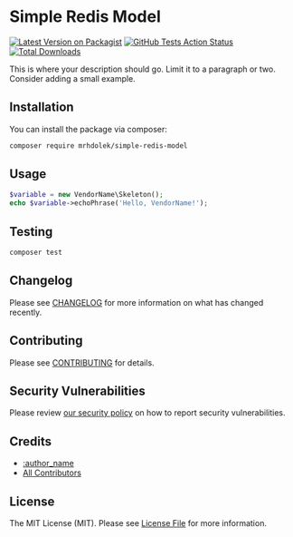 # Simple Redis Model

[![Latest Version on Packagist](https://img.shields.io/packagist/v/MrHDOLEK/simple-redis-model.svg?style=flat-square)](https://packagist.org/packages/MrHDOLEK/simple-redis-model)
[![GitHub Tests Action Status](https://img.shields.io/github/actions/workflow/status/MrHDOLEK/simple-redis-model/php.yml?branch=main&label=tests&style=flat-square)](https://github.com/MrHDOLEK/simple-redis-model/actions?query=workflow%3Arun-tests+branch%3Amain)
[![Total Downloads](https://img.shields.io/packagist/dt/MrHDOLEK/simple-redis-model.svg?style=flat-square)](https://packagist.org/packages/MrHDOLEK/simple-redis-model)

This is where your description should go. Limit it to a paragraph or two. Consider adding a small example.

## Installation

You can install the package via composer:

```bash
composer require mrhdolek/simple-redis-model
```

## Usage

```php
$variable = new VendorName\Skeleton();
echo $variable->echoPhrase('Hello, VendorName!');
```

## Testing

```bash
composer test
```

## Changelog

Please see [CHANGELOG](CHANGELOG.md) for more information on what has changed recently.

## Contributing

Please see [CONTRIBUTING](CONTRIBUTING.md) for details.

## Security Vulnerabilities

Please review [our security policy](../../security/policy) on how to report security vulnerabilities.

## Credits

- [:author_name](https://github.com/:author_username)
- [All Contributors](../../contributors)

## License

The MIT License (MIT). Please see [License File](LICENSE.md) for more information.
